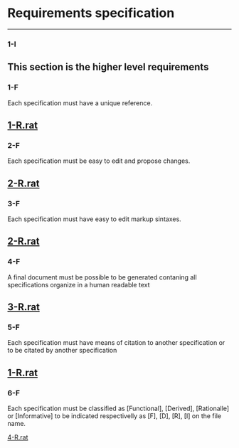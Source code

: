 # Requirements specification

---
### 1-I
This section is the higher level requirements
---
### 1-F
Each specification must have a unique reference.

[1-R.rat](rationalles/1-R.rat)
---
### 2-F
Each specification must be easy to edit and propose changes.

[2-R.rat](rationalles/2-R.rat)
---
### 3-F
Each specification must have easy to edit markup sintaxes.

[2-R.rat](rationalles/2-R.rat)
---
### 4-F
A final document must be possible to be generated contaning all specifications organize in a human readable text

[3-R.rat](rationalles/3-R.rat)
---
### 5-F
Each specification must have means of citation to another specification or to be citated by another specification

[1-R.rat](rationalles/1-R.rat)
---
### 6-F
Each specification must be classified as [Functional], [Derived], [Rationalle] or [Informative] to be indicated respectivelly as [F], [D], [R], [I] on the file name.

[4-R.rat](rationalles/4-R.rat)
